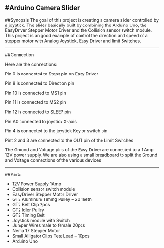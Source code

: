 #Arduino Camera Slider
---
##Synopsis
The goal of this project is creating a camera slider controlled by a joystick. The slider basically built by combining the Arduino Uno, the EasyDriver Stepper Motor Driver and the Collision sensor switch module. This project is an good example of control the direction and speed of a stepper motor with Analog Joystick, Easy Driver and limit Switches.

---
##Connection

Here are the connections:

Pin 9 is connected to Steps pin on Easy Driver

Pin 8 is connected to Direction pin

Pin 10 is connected to MS1 pin

Pin 11 is connected to MS2 pin

Pin 12 is connected to SLEEP pin

Pin A0 connected to joystick X-axis

Pin 4 is connected to the joystick Key or switch pin
 
Pint 2 and 3 are connected to the OUT pin of the Limit Switches
 
The Ground and Voltage pins of the Easy Driver are connected to a 1 Amp 12V power supply.
We are also using a small breadboard to split the Ground and Voltage connections of the various devices

---
##Parts

* 12V Power Supply 1Amp
* Collision sensor switch module
* EasyDriver Stepper Motor Driver
* GT2 Aluminum Timing Pulley – 20 teeth
* GT2 Belt Clip 2pcs
* GT2 Idler Pulley
* GT2 Timing Belt
* Joystick module with Switch
* Jumper Wires male to female 20pcs
* Nema 17 Stepper Motor
* Small Alligator Clips Test Lead – 10pcs
* Arduino Uno




